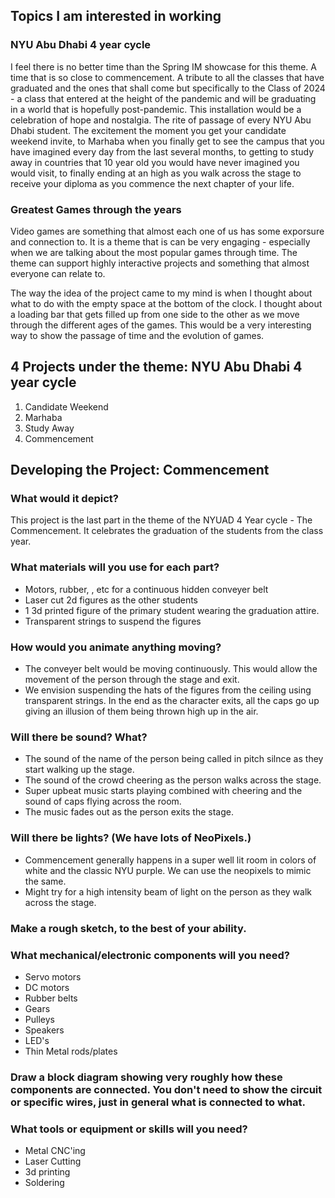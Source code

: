 ## Topics I am interested in working

### NYU Abu Dhabi 4 year cycle

I feel there is no better time than the Spring IM showcase for this theme. A time that is so close to commencement. A tribute to all the classes that have graduated and the ones that shall come but specifically to the Class of 2024 - a class that entered at the height of the pandemic and will be graduating in a world that is hopefully post-pandemic. This installation would be a celebration of hope and nostalgia. The rite of passage of every NYU Abu Dhabi student. The excitement the moment you get your candidate weekend invite, to Marhaba when you finally get to see the campus that you have imagined every day from the last several months, to getting to study away in countries that 10 year old you would have never imagined you would visit, to finally ending at an high as you walk across the stage to receive your diploma as you commence the next chapter of your life.

### Greatest Games through the years

Video games are something that almost each one of us has some exporsure and connection to. It is a theme that is can be very engaging - especially when we are talking about the most popular games through time. The theme can support highly interactive projects and something that almost everyone can relate to.

The way the idea of the project came to my mind is when I thought about what to do with the empty space at the bottom of the clock. I thought about a loading bar that gets filled up from one side to the other as we move through the different ages of the games. This would be a very interesting way to show the passage of time and the evolution of games.

## 4 Projects under the theme: NYU Abu Dhabi 4 year cycle

1. Candidate Weekend
2. Marhaba
3. Study Away
4. Commencement

## Developing the Project: Commencement

### What would it depict?

This project is the last part in the theme of the NYUAD 4 Year cycle - The Commencement. It celebrates the graduation of the students from the class year.

### What materials will you use for each part?

- Motors, rubber, , etc for a continuous hidden conveyer belt
- Laser cut 2d figures as the other students
- 1 3d printed figure of the primary student wearing the graduation attire.
- Transparent strings to suspend the figures

### How would you animate anything moving?

- The conveyer belt would be moving continuously. This would allow the movement of the person through the stage and exit.
- We envision suspending the hats of the figures from the ceiling using transparent strings. In the end as the character exits, all the caps go up giving an illusion of them being thrown high up in the air.

### Will there be sound? What?

- The sound of the name of the person being called in pitch silnce as they start walking up the stage.
- The sound of the crowd cheering as the person walks across the stage.
- Super upbeat music starts playing combined with cheering and the sound of caps flying across the room.
- The music fades out as the person exits the stage.

### Will there be lights? (We have lots of NeoPixels.)

- Commencement generally happens in a super well lit room in colors of white and the classic NYU purple. We can use the neopixels to mimic the same.
- Might try for a high intensity beam of light on the person as they walk across the stage.

### Make a rough sketch, to the best of your ability.

### What mechanical/electronic components will you need?

- Servo motors
- DC motors
- Rubber belts
- Gears
- Pulleys
- Speakers
- LED's
- Thin Metal rods/plates

### Draw a block diagram showing very roughly how these components are connected. You don't need to show the circuit or specific wires, just in general what is connected to what.

### What tools or equipment or skills will you need?

- Metal CNC'ing
- Laser Cutting
- 3d printing
- Soldering
